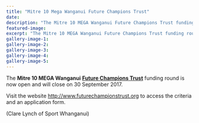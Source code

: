 ```yaml
---
title: "Mitre 10 Mega Wanganui Future Champions Trust"
date: 
description: "The Mitre 10 MEGA Wanganui Future Champions Trust funding round is now open and will close on 30 September 2017."
featured-image: 
excerpt: "The Mitre 10 MEGA Wanganui Future Champions Trust funding round is now open and will close on 30 September 2017."
gallery-image-1: 
gallery-image-2: 
gallery-image-3: 
gallery-image-4: 
gallery-image-5: 
---
```


<p>The <strong>Mitre 10 MEGA Wanganui</strong>&nbsp;<strong><a href="http://c1940652.r52.cf0.rackcdn.com/59c18d72b8d39a3d4000008d/Funding-Round-is-Closing-blurb.pdf">Future Champions Trust</a></strong>&nbsp;funding round is now open and will close on 30 September 2017.</p>
<p>Visit the website&nbsp;<a href="http://www.futurechampionstrust.org/" target="_blank">http://www.futurechampionstrust.org</a>&nbsp;to access the criteria and an application form.</p>
<p>(Clare Lynch of Sport Whanganui)</p>

